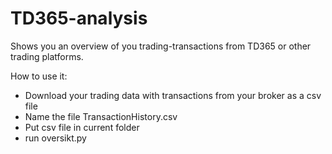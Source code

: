 # TD365-analysis
Shows you an overview of you trading-transactions from TD365 or other trading platforms.

How to use it:
- Download your trading data with transactions from your broker as a csv file
- Name the file TransactionHistory.csv
- Put csv file in current folder
- run oversikt.py
